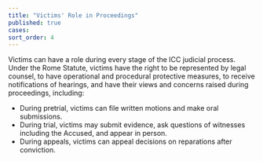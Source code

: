 ```yaml
---
title: "Victims' Role in Proceedings"
published: true
cases:
sort_order: 4
---
```



Victims can have a role during every stage of the ICC judicial process. Under the Rome Statute, victims have the right to be represented by legal counsel, to have operational and procedural protective measures, to receive notifications of hearings, and have their views and concerns raised during proceedings, including:

* During pretrial, victims can file written motions and make oral submissions.
* During trial, victims may submit evidence, ask questions of witnesses including the Accused, and appear in person.
* During appeals, victims can appeal decisions on reparations after conviction.
